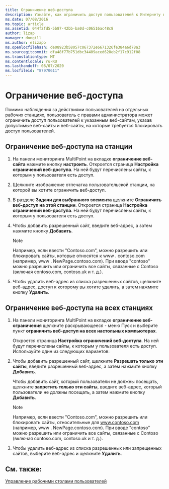```yaml
---
title: Ограничение веб-доступа
description: Узнайте, как ограничить доступ пользователей к Интернету в службах MultiPoint.
ms.date: 07/08/2016
ms.topic: article
ms.assetid: 044f2fd5-5b87-42bb-ba0d-c06516ac48c8
author: lizap
manager: dongill
ms.author: elizapo
ms.openlocfilehash: de08923b58057c067372e6671326fe384a6d78a3
ms.sourcegitcommit: dfa48f77b751dbc34409aced628eb2f17c912f08
ms.translationtype: MT
ms.contentlocale: ru-RU
ms.lasthandoff: 08/07/2020
ms.locfileid: "87970611"
---
```

# <a name="limit-web-access"></a>Ограничение веб-доступа
Помимо наблюдения за действиями пользователей на отдельных рабочих станциях, пользователь с правами администратора может ограничить доступ пользователей к указанным веб-сайтам, указав допустимые веб-сайты и веб-сайты, на которые требуется блокировать доступ пользователей.

## <a name="to-limit-web-access-on-a-station"></a>Ограничение веб-доступа на станции

1. На панели мониторинга MultiPoint на вкладке **ограничение веб-сайта** нажмите кнопку **настроить**. Откроется страница **Настройка ограничений веб-доступа**. На ней будут перечислены сайты, к которым у пользователя есть доступ.

2. Щелкните изображение отпечатка пользовательской станции, на которой вы хотите ограничить веб-доступ.

3. В разделе **Задачи для выбранного элемента** щелкните **Ограничить веб-доступ на этой станции**. Откроется страница **Настройка ограничений веб-доступа**. На ней будут перечислены сайты, к которым у пользователя есть доступ.

4. Чтобы добавить разрешенный сайт, введите веб-адрес, а затем нажмите кнопку **Добавить**.

   > [!NOTE]
   > Например, если ввести "Contoso.com", можно разрешить или блокировать сайты, которые относятся к www \. contoso.com (например, www \. NewPage.contoso.com). При вводе "contoso" можно разрешить или ограничить все сайты, связанные с Contoso (включая contoso.com, contoso.uk и т. д.).

5. Чтобы удалить веб-адрес из списка разрешенных сайтов, щелкните веб-адрес, доступ к которому вы хотите удалить, а затем нажмите кнопку **Удалить**.

## <a name="to-limit-web-access-on-all-stations"></a>Ограничение веб-доступа на всех станциях

1. На панели мониторинга MultiPoint на вкладке **ограничение веб-ограничения** щелкните раскрывающееся \- меню Пуск и выберите пункт **ограничить веб-доступ на всех настольных компьютерах**.

   Откроется страница **Настройка ограничений веб-доступа**. На ней будут перечислены сайты, к которым у пользователя есть доступ. Используйте один из следующих вариантов:

2. Чтобы добавить разрешенный сайт, щелкните **Разрешать только эти сайты**, введите разрешенный веб-адрес, а затем нажмите кнопку **Добавить**.

   Чтобы добавить сайт, который пользователи не должны посещать, щелкните **запретить только эти сайты**, введите веб-адрес, который пользователи не должны посещать, а затем нажмите кнопку **Добавить**.

   > [!NOTE]
   > Например, если ввести "Contoso.com", можно разрешить или блокировать сайты, относительные для www.contoso.com (например, www \. NewPage.contoso.com). При вводе "contoso" можно разрешить или ограничить все сайты, связанные с Contoso (включая contoso.com, contoso.uk и т. д.).

3. Чтобы удалить веб-адрес из списка разрешенных или запрещенных сайтов, выберите веб-адрес и щелкните **Удалить**.

## <a name="see-also"></a>См. также:
[Управление рабочими столами пользователей](manage-user-desktops-using-multipoint-dashboard.md)
